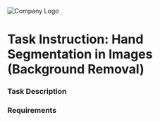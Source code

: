 ![Company Logo](https://aitaca.io/wp-content/uploads/2020/01/logo_loading.png)
# Task Instruction: Hand Segmentation in Images (Background Removal)
### Task Description

### Requirements
